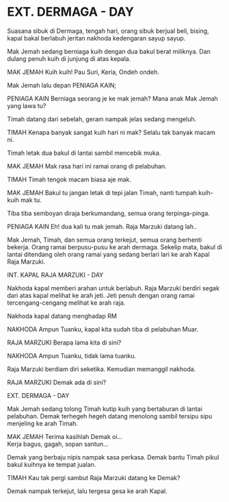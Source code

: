 # EXT. DERMAGA - DAY

Suasana sibuk di Dermaga, tengah hari, orang sibuk berjual beli, bising, kapal bakal berlabuh jeritan nakhoda kedengaran sayup sayup.

Mak Jemah sedang berniaga kuih dengan dua bakul berat miliknya. Dan dulang penuh kuih di junjung di atas kepala.

MAK JEMAH
Kuih kuih! Pau Suri, Keria, Ondeh ondeh.

Mak Jemah lalu depan PENIAGA KAIN;

PENIAGA KAIN
Berniaga seorang je ke mak jemah?
Mana anak Mak Jemah yang lawa tu?

Timah datang dari sebelah, geram nampak jelas sedang mengeluh.

TIMAH
Kenapa banyak sangat kuih hari ni mak?
Selalu tak banyak macam ni.

Timah letak dua bakul di lantai sambil mencebik muka.

MAK JEMAH
Mak rasa hari ini ramai orang di pelabuhan.

TIMAH
Timah tengok macam biasa aje mak.

MAK JEMAH
Bakul tu jangan letak di tepi jalan Timah, nanti tumpah kuih-kuih mak tu.

Tiba tiba semboyan diraja berkumandang, semua orang terpinga-pinga.

PENIAGA KAIN
Eh! dua kali tu mak jemah. Raja Marzuki datang lah..

Mak Jemah, Timah, dan semua orang terkejut, semua orang berhenti bekerja. Orang ramai berpusu-pusu ke arah dermaga. Sekelip mata, bakul di lantai ditendang oleh orang ramai yang sedang berlari lari ke arah Kapal Raja Marzuki.

INT. KAPAL RAJA MARZUKI - DAY

Nakhoda kapal memberi arahan untuk berlabuh. Raja Marzuki berdiri segak dari atas kapal melihat ke arah jeti. Jeti penuh dengan orang ramai tercengang-cengang melihat ke arah raja.

Nakhoda kapal datang menghadap RM

NAKHODA
Ampun Tuanku, kapal kita sudah tiba di pelabuhan Muar.

RAJA MARZUKI
Berapa lama kita di sini?

NAKHODA
Ampun Tuanku, tidak lama tuanku.

Raja Marzuki berdiam diri seketika. Kemudian memanggil nakhoda.

RAJA MARZUKI
Demak ada di sini?

EXT. DERMAGA - DAY

Mak Jemah sedang tolong Timah kutip kuih yang bertaburan di lantai pelabuhan. Demak terhegeh hegeh datang menolong sambil tersipu sipu menjeling ke arah Timah.

MAK JEMAH
Terima kasihlah Demak oi...  
Kerja bagus, gagah, sopan santun...

Demak yang berbaju nipis nampak sasa perkasa. Demak bantu Timah pikul bakul kuihnya ke tempat jualan.

TIMAH
Kau tak pergi sambut Raja Marzuki datang ke Demak?

Demak nampak terkejut, lalu tergesa gesa ke arah Kapal.
